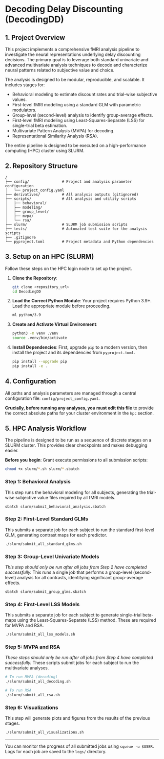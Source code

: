 # Decoding Delay Discounting (DecodingDD)

## 1. Project Overview

This project implements a comprehensive fMRI analysis pipeline to investigate the neural representations underlying delay discounting decisions. The primary goal is to leverage both standard univariate and advanced multivariate analysis techniques to decode and characterize neural patterns related to subjective value and choice.

The analysis is designed to be modular, reproducible, and scalable. It includes stages for:
- Behavioral modeling to estimate discount rates and trial-wise subjective values.
- First-level fMRI modeling using a standard GLM with parametric modulators.
- Group-level (second-level) analysis to identify group-average effects.
- First-level fMRI modeling using Least-Squares-Separate (LSS) for single-trial beta estimation.
- Multivariate Pattern Analysis (MVPA) for decoding.
- Representational Similarity Analysis (RSA).

The entire pipeline is designed to be executed on a high-performance computing (HPC) cluster using SLURM.

## 2. Repository Structure

```
/
├── config/               # Project and analysis parameter configuration
│   └── project_config.yaml
├── derivatives/          # All analysis outputs (gitignored)
├── scripts/              # All analysis and utility scripts
│   ├── behavioral/
│   ├── modeling/
│   ├── group_level/
│   ├── mvpa/
│   └── rsa/
├── slurm/                # SLURM job submission scripts
├── tests/                # Automated test suite for the analysis scripts
├── .gitignore
└── pyproject.toml        # Project metadata and Python dependencies
```

## 3. Setup on an HPC (SLURM)

Follow these steps on the HPC login node to set up the project.

1.  **Clone the Repository**:
    ```bash
    git clone <repository_url>
    cd DecodingDD
    ```

2.  **Load the Correct Python Module**:
    Your project requires Python 3.9+. Load the appropriate module before proceeding.
    ```bash
    ml python/3.9
    ```

3.  **Create and Activate Virtual Environment**:
    ```bash
    python3 -m venv .venv
    source .venv/bin/activate
    ```

4.  **Install Dependencies**:
    First, upgrade `pip` to a modern version, then install the project and its dependencies from `pyproject.toml`.
    ```bash
    pip install --upgrade pip
    pip install -e .
    ```

## 4. Configuration

All paths and analysis parameters are managed through a central configuration file: `config/project_config.yaml`.

**Crucially, before running any analyses, you must edit this file** to provide the correct absolute paths for your cluster environment in the `hpc` section.

## 5. HPC Analysis Workflow

The pipeline is designed to be run as a sequence of discrete stages on a SLURM cluster. This provides clear checkpoints and makes debugging easier.

**Before you begin**: Grant execute permissions to all submission scripts:
```bash
chmod +x slurm/*.sh slurm/*.sbatch
```

### Step 1: Behavioral Analysis
This step runs the behavioral modeling for all subjects, generating the trial-wise subjective value files required by all fMRI models.
```bash
sbatch slurm/submit_behavioral_analysis.sbatch
```

### Step 2: First-Level Standard GLMs
This submits a separate job for each subject to run the standard first-level GLM, generating contrast maps for each predictor.
```bash
./slurm/submit_all_standard_glms.sh
```

### Step 3: Group-Level Univariate Models
*This step should only be run after all jobs from Step 2 have completed successfully.*
This runs a single job that performs a group-level (second-level) analysis for all contrasts, identifying significant group-average effects.
```bash
sbatch slurm/submit_group_glms.sbatch
```

### Step 4: First-Level LSS Models
This submits a separate job for each subject to generate single-trial beta-maps using the Least-Squares-Separate (LSS) method. These are required for MVPA and RSA.
```bash
./slurm/submit_all_lss_models.sh
```

### Step 5: MVPA and RSA
*These steps should only be run after all jobs from Step 4 have completed successfully.*
These scripts submit jobs for each subject to run the multivariate analyses.
```bash
# To run MVPA (decoding)
./slurm/submit_all_decoding.sh

# To run RSA
./slurm/submit_all_rsa.sh
```

### Step 6: Visualizations
This step will generate plots and figures from the results of the previous stages.
```bash
./slurm/submit_all_visualizations.sh
```

---
You can monitor the progress of all submitted jobs using `squeue -u $USER`. Logs for each job are saved to the `logs/` directory.
